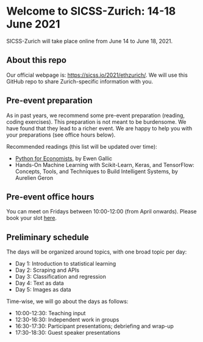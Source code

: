 # Welcome to SICSS-Zurich: 14-18 June 2021

SICSS-Zurich will take place online from June 14 to June 18, 2021.

## About this repo
Our official webpage is: https://sicss.io/2021/ethzurich/.
We will use this GitHub repo to share Zurich-specific information with you.

## Pre-event preparation
As in past years, we recommend some pre-event preparation (reading, coding exercises). This preparation is not meant to be burdensome. We have found that they lead to a richer event. We are happy to help you with your preparations (see office hours below).

Recommended readings (this list will be updated over time):
- [Python for Economists](http://egallic.fr/Enseignement/Python/en/opening-remarks.html), by Ewen Gallic
- Hands-On Machine Learning with Scikit-Learn, Keras, and TensorFlow: Concepts, Tools, and Techniques to Build Intelligent Systems, by Aurelien Geron

## Pre-event office hours
You can meet on Fridays between 10:00-12:00 (from April onwards). Please book your slot [here](https://calendly.com/sicss-ethz2021/15min?month=2021-04).

## Preliminary schedule

The days will be organized around topics, with one broad topic per day:
- Day 1: Introduction to statistical learning
- Day 2: Scraping and APIs
- Day 3: Classification and regression
- Day 4: Text as data
- Day 5: Images as data

Time-wise, we will go about the days as follows:
- 10:00-12:30: Teaching input
- 12:30-16:30: Independent work in groups
- 16:30-17:30: Participant presentations; debriefing and wrap-up
- 17:30-18:30: Guest speaker presentations
